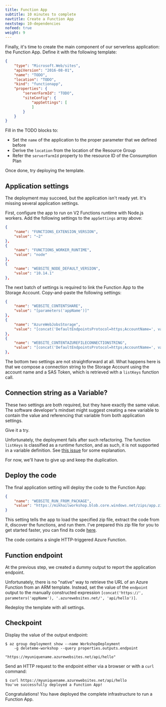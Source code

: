 ```yaml
---
title: Function App
subtitle: 10 minutes to complete
navtitle: Create a Function App
nextstep: 10-dependencies
nofeed: true
weight: 9
---
```


Finally, it's time to create the main component of our serverless application: the Function App. Define it with the following template:

``` json
{
    "type": "Microsoft.Web/sites",
    "apiVersion": "2016-08-01",
    "name": "TODO",
    "location": "TODO",
    "kind": "functionapp",
    "properties": {
        "serverFarmId": "TODO",
        "siteConfig": {
            "appSettings": [
            ]
        }
    }
}
```

Fill in the TODO blocks to:

- Set the `name` of the application to the proper parameter that we defined before
- Derive the `location` from the location of the Resource Group
- Refer the `serverFarmId` property to the resource ID of the Consumption Plan

Once done, try deploying the template.

## Application settings

The deployment may succeed, but the application isn't ready yet. It's missing several application settings.

First, configure the app to run on V2 Functions runtime with Node.js workers. Add the following settings to the `appSettings` array above:

``` json
{
    "name": "FUNCTIONS_EXTENSION_VERSION",
    "value": "~2"
},
{
    "name": "FUNCTIONS_WORKER_RUNTIME",
    "value": "node"
},
{
    "name": "WEBSITE_NODE_DEFAULT_VERSION",
    "value": "10.14.1"
},
```

The next batch of settings is required to link the Function App to the Storage Account. Copy-and-paste the following settings:

``` json
{
    "name": "WEBSITE_CONTENTSHARE",
    "value": "[parameters('appName')]"
},
{
    "name": "AzureWebJobsStorage",
    "value": "[concat('DefaultEndpointsProtocol=https;AccountName=', variables('storageAccountName'), ';AccountKey=', listKeys(variables('storageAccountId'),'2015-05-01-preview').key1)]"
},
{
    "name": "WEBSITE_CONTENTAZUREFILECONNECTIONSTRING",
    "value": "[concat('DefaultEndpointsProtocol=https;AccountName=', variables('storageAccountName'), ';AccountKey=', listKeys(variables('storageAccountId'),'2015-05-01-preview').key1)]"
},
```

The bottom two settings are not straightforward at all. What happens here is that we compose a connection string to the Storage Account using the account name and a SAS Token, which is retrieved with a `listKeys` function call.

## Connection string as a Variable?

These two settings are both required, but they have exactly the same value. The software developer's mindset might suggest creating a new variable to contain the value and referencing that variable from both application settings.

Give it a try.

Unfortunately, the deployment fails after such refactoring. The function `listKeys` is classified as a runtime function, and as such, it is not supported in a variable definition. See [this issue](https://github.com/Azure/azure-quickstart-templates/issues/1503) for some explanation.

For now, we'll have to give up and keep the duplication.

## Deploy the code

The final application setting will deploy the code to the Function App:

``` json
{
    "name": "WEBSITE_RUN_FROM_PACKAGE",
    "value": "https://mikhailworkshop.blob.core.windows.net/zips/app.zip"
}
```

This setting tells the app to load the specified zip file, extract the code from it, discover the functions, and run them. I've prepared this zip file for you to get started faster, you can find its code [here](https://github.com/mikhailshilkov/mikhailio-hugo/tree/master/content/lab/arm/materials/app).

The code contains a single HTTP-triggered Azure Function.

## Function endpoint

At the previous step, we created a dummy output to report the application endpoint.

Unfortunately, there is no "native" way to retrieve the URL of an Azure Function from an ARM template. Instead, set the value of the `endpoint` output to the manually constructed expression `[concat('https://', parameters('appName'), '.azurewebsites.net/', 'api/hello')]`.

Redeploy the template with all settings.

## Checkpoint

Display the value of the output endpoint:

```
$ az group deployment show --name WorkshopDeployment
    -g deleteme-workshop --query properties.outputs.endpoint

"https://myuniquename.azurewebsites.net/api/hello"
```

Send an HTTP request to the endpoint either via a browser or with a `curl` command:

```
$ curl https://myuniquename.azurewebsites.net/api/hello
You've successfully deployed a Function App!
```

Congratulations! You have deployed the complete infrastructure to run a Function App.
